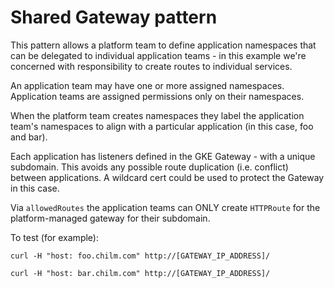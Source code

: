 <H1>Shared Gateway pattern</H1>

This pattern allows a platform team to define application namespaces that can be delegated to individual application teams - in this example we're concerned with responsibility to create routes to individual services.

An application team may have one or more assigned namespaces. Application teams are assigned permissions only on their namespaces.

When the platform team creates namespaces they label the application team's namespaces to align with a particular application (in this case, foo and bar).

Each application has listeners defined in the GKE Gateway - with a unique subdomain. This avoids any possible route duplication (i.e. conflict) between applications. A wildcard cert could be used to protect the Gateway in this case.

Via `allowedRoutes` the application teams can ONLY create `HTTPRoute` for the platform-managed gateway for their subdomain.

To test (for example):

```curl -H "host: foo.chilm.com" http://[GATEWAY_IP_ADDRESS]/```

```curl -H "host: bar.chilm.com" http://[GATEWAY_IP_ADDRESS]/```
